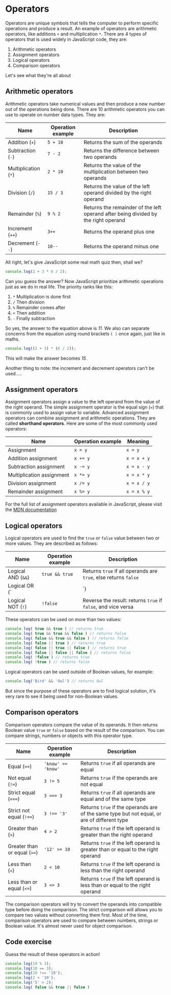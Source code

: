 # Operators

Operators are unique symbols that tells the computer to perform specific operations and produce a result. An example of operators are arithmetic operators, like additions `+` and multiplication `*`. There are 4 types of operators that is used widely in JavaScript code, they are:

1. Arithmetic operators
2. Assignment operators
3. Logical operators
4. Comparison operators

Let's see what they're all about

## Arithmetic operators

Arithmetic operators take numerical values and then produce a new number out of the operations being done. There are 10 arithmetic operators you can use to operate on number data types. They are:

|Name                      |Operation example        |Description                                                          |
|--------------------------|-------------------------|---------------------------------------------------------------------|
|Addition (`+`)            | `5 + 10`                | Returns the sum of the operands                                     |
|Subtraction (`-`)         | `7 - 2`                 | Returns the difference between two operands                         |
|Multiplication (`*`)      | `2 * 10`                | Returns the value of the multiplication between two operands        |
|Division (`/`)            | `15 / 3`                | Returns the value of the left operand divided by the right operand  |
|Remainder (`%`)           | `9 % 2`                 | Returns the remainder of the left operand after being divided by the right operand |
|Increment (`++`)          | `3++`                   | Returns the operand plus one           |
|Decrement (`--`)          | `10--`                  | Returns the operand minus one          |

All right, let's give JavaScript some real math quiz then, shall we?

```js
console.log(2 + 3 * 6 / 2);
```

Can you guess the answer? Now JavaScript prioritize arithmetic operations just as we do in real life. The priority ranks like this:

1. `*` Multiplication is done first
2. `/` Then division
3. `%` Remainder comes after
4. `+` Then addition
5. `-` Finally subtraction

So yes, the answer to the equation above is _11_. We also can separate concerns from the equation using round brackets `( )` once again, just like in maths.

```js
console.log((2 + 3) * (6 / 2));
```

This will make the answer becomes _15_.

Another thing to note: the increment and decrement operators can't be used.....

## Assignment operators

Assignment operators assign a value to the left operand from the value of the right operand. The simple assignment operator is the equal sign (`=`) that is commonly used to assign value to variable. Advanced assignment operators can combine assignment and arithmetic operations. They are called **shorthand operators**. Here are some of the most commonly used operators:

|Name                      |Operation example        |Meaning      |
|--------------------------|-------------------------|-------------|
|Assignment                | `x = y`                 | `x = y`     |
|Addition assignment       | `x += y`                | `x = x + y` |
|Subtraction assignment    | `x -= y`                | `x = x - y` |
|Multiplication assignment | `x *= y`                | `x = x * y` |
|Division assignment       | `x /= y`                | `x = x / y` |
|Remainder assignment      | `x %= y`                | `x = x % y` |

For the full list of assignment operators available in JavaScript, please visit the [MDN documentation](https://developer.mozilla.org/en-US/docs/Web/JavaScript/Guide/Expressions_and_Operators#Assignment_operators)

## Logical operators

Logical operators are used to find the `true` or `false` value between two or more values. They are described as follows:

|Name                      |Operation example        |Description                                                             |
|--------------------------|-------------------------|------------------------------------------------------------------------|
|Logical AND (`&&`)        | `true && true`          | Returns `true` if all operands are `true`, else returns `false`        |
|Logical OR (`||`)         | `false || true`         | Returns `true` if one of the operands are `true`, else returns `false` |
|Logical NOT (`!`)         | `!false`                | Reverse the result: returns `true` if `false`, and vice versa          |

These operators can be used on more than two values:

```js
console.log( true && true ) // returns true
console.log( true && true && false ) // returns false
console.log( false && true && false ) // returns false
console.log( false || true ) // returns true
console.log( false || true || false ) // returns true
console.log( false || false || false ) // returns false
console.log( !false ) // returns true
console.log( !true ) // returns false
```

Logical operators can be used outside of Boolean values, for example:

```js
console.log('Bird' && 'Owl') // returns Owl
```

But since the purpose of these operators are to find logical solution, it's very rare to see it being used for non-Boolean values.

## Comparison operators

Comparison operators compare the value of its operands. It then returns Boolean value `true` or `false` based on the result of the comparison. You can compare strings, numbers or objects with this operator type.

|Name                          |Operation example        |Description                                                             |
|------------------------------|-------------------------|------------------------------------------------------------------------|
|Equal (`==`)                  | `'know' == 'know'`      | Returns `true` if all operands are equal                               |
|Not equal (`!=`)              | `3 != 5`                | Returns `true` if the operands are not equal                           |
|Strict equal (`===`)          | `3 === 3`               | Returns `true` if all operands are equal and of the same type          |
|Strict not equal (`!==`)      | `3 !== '3'`             | Returns `true` if the operands are of the same type but not equal, or are of different type |
|Greater than (`>`)            | `4 > 2`                 | Returns `true` if the left operand is greater than the right operand              |
|Greater than or equal (`>=`)  | `'12' >= 10`            | Returns `true` if the left operand is greater than or equal to the right operand  |
|Less than (`<`)               | `2 < 10`                | Returns `true` if the left operand is less than the right operand                 |
|Less than or equal (`<=`)     | `3 <= 3`                | Returns `true` if the left operand is less than or equal to the right operand     |

The comparison operators will try to convert the operands into compatible type before doing the comparison. The strict comparison will allows you to compare two values without converting them first. Most of the time, comparison operators are used to compare between numbers, strings or Boolean value. It's almost never used for object comparison.

## Code exercise

Guess the result of these operators in action!

```js
console.log(19 % 3);
console.log(10 == 3);
console.log(10 !== '10');
console.log(2 < '10');
console.log('5' > 2);
console.log( false && true || false )
```